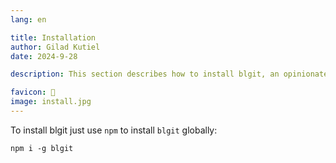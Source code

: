 ```yaml
---
lang: en 

title: Installation
author: Gilad Kutiel
date: 2024-9-28

description: This section describes how to install blgit, an opinionated, simple static blog generator with zero configuration. With its streamlined setup and Git integration, you'll be able to quickly get your blog up and running in no time.

favicon: 🔨
image: install.jpg
---
```


To install blgit just use `npm` to install `blgit` globally:
 
```
npm i -g blgit
```
